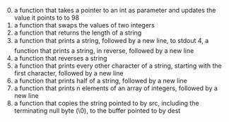 0. a function that takes a pointer to an int as parameter and updates the value it points to to 98
1. a function that swaps the values of two integers
2. a function that returns the length of a string
3. a function that prints a string, followed by a new line, to stdout
4, a function that prints a string, in reverse, followed by a new line
5. a function that reverses a string
6. a function that prints every other character of a string, starting with the first character, followed by a new line
7. a function that prints half of a string, followed by a new line
8. a function that prints n elements of an array of integers, followed by a new line
9. a function that copies the string pointed to by src, including the terminating null byte (\0), to the buffer pointed to by dest

